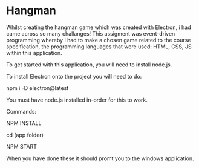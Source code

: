 # Hangman
Whilst creating the hangman game which was created with Electron, i had came across so many challanges! This assigment was event-driven programming whereby i had to make a chosen game related to the course specification, the programming languages that were used: HTML, CSS, JS within this application.

To get started with this application, you will need to install node.js. 

To install Electron onto the project you will need to do: 

npm i -D electron@latest

You must have node.js installed in-order for this to work.

Commands: 

NPM INSTALL

cd (app folder) 

NPM START

When you have done these it should promt you to the windows application. 
